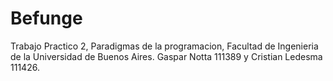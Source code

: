 # Befunge
Trabajo Practico 2, Paradigmas de la programacion, Facultad de Ingenieria de la Universidad de Buenos Aires. 
Gaspar Notta 111389 y Cristian Ledesma 111426.
